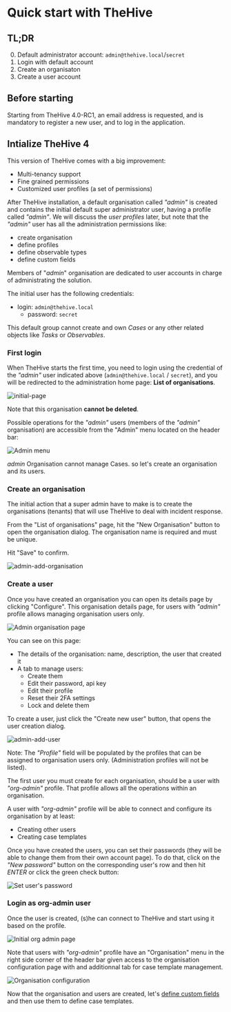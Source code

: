 # Quick start with TheHive

## TL;DR

0. Default administrator account: `admin@thehive.local`/`secret`
1. Login with default account
2. Create an organisaton
3. Create a user account



## Before starting

Starting from TheHive 4.0-RC1, an email address is requested, and is mandatory to register a new user, and to log in the application. 

## Intialize TheHive 4

This version of TheHive comes with a big improvement: 

- Multi-tenancy support 
- Fine grained permissions
- Customized user profiles (a set of permissions)

After TheHive installation, a default organisation called *"admin"* is created and contains the initial default super administrator user, having a profile called *"admin"*. We will discuss the *user profiles* later, but note that the *"admin"* user has all the administration permissions like:

- create organisation
- define profiles
- define observable types
- define custom fields

Members of "*admin*" organisation are dedicated to user accounts in charge of administrating the solution. 

The initial user has the following credentials:

- login: `admin@thehive.local`
  - password: `secret`

This default group cannot create and own *Cases* or any other related objects like *Tasks* or *Observables*.



### First login

When TheHive starts the first time, you need to login using the credential of the *"admin"* user indicated above (`admin@thehive.local` / `secret`), and you will be redirected to the administration home page: **List of organisations**.

![initial-page](./images/initial-page.png)

Note that this organisation **cannot be deleted**.

Possible operations for the *"admin"* users (members of the *"admin"* organisation) are accessible from the "Admin" menu located on the header bar:

![Admin menu](./images/admin-menu.png)

*admin* Organisation cannot manage Cases. so let's create an organisation and its users.

### Create an organisation

The initial action that a super admin have to make is to create the organisations (tenants) that will use TheHive to deal with incident response.

From the "List of organisations" page, hit the "New Organisation" button to open the organisation dialog. The organisation name is required and must be unique.

Hit "Save" to confirm.

![admin-add-organisation](./images/admin-add-organisation.png)

###  Create a user

Once you have created an organisation you can open its details page by clicking "Configure". This organisation details page, for users with *"admin"* profile allows managing organisation users only.

![Admin organisation page](./images/admin-org-page.png)



You can see on this page:

- The details of the organisation: name, description, the user that created it
- A tab to manage users:
  - Create them
  - Edit their password, api key
  - Edit their profile
  - Reset their 2FA settings
  - Lock and delete them

To create a user, just click the "Create new user" button, that opens the user creation dialog.

![admin-add-user](./images/admin-add-user.png)

Note: The *"Profile"* field will be populated by the profiles that can be assigned to organisation users only. (Administration profiles will not be listed).

The first user you must create for each organisation, should be a user with *"org-admin"* profile. That profile allows all the operations within an organisation. 

A user with *"org-admin"* profile will be able to connect and configure its organisation by at least:

- Creating other users
- Creating case templates

Once you have created the users, you can set their passwords (they will be able to change them from their own account page). To do that, click on the *"New password"* button on the corresponding user's row and then hit *ENTER* or click the green check button:

![Set user's password](./images/admin-user-password.png)



### Login as org-admin user

Once the user is created, (s)he can connect to TheHive and start using it based on the profile.

![Initial org admin page](./images/initial-page-org.png)

Note that users with *"org-admin"* profile have an "Organisation" menu in the right side corner of the header bar given access to the organisation configuration page with and additionnal tab for case template management.

![Organisation configuration](./images/org-case-template.png)

Now that the organisation and users are created, let's [define custom fields](./administrators/custom-fields.md) and then use them to define case templates.

